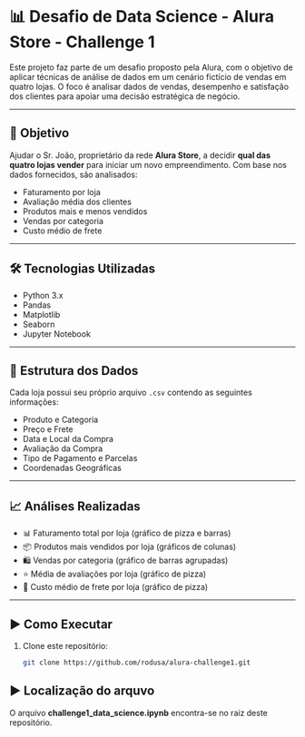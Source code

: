 # 📊 Desafio de Data Science - Alura Store - Challenge 1

Este projeto faz parte de um desafio proposto pela Alura, com o objetivo de aplicar técnicas de análise de dados em um cenário fictício de vendas em quatro lojas. O foco é analisar dados de vendas, desempenho e satisfação dos clientes para apoiar uma decisão estratégica de negócio.

---

## 🧠 Objetivo

Ajudar o Sr. João, proprietário da rede **Alura Store**, a decidir **qual das quatro lojas vender** para iniciar um novo empreendimento. Com base nos dados fornecidos, são analisados:

- Faturamento por loja
- Avaliação média dos clientes
- Produtos mais e menos vendidos
- Vendas por categoria
- Custo médio de frete

---

## 🛠️ Tecnologias Utilizadas

- Python 3.x
- Pandas
- Matplotlib
- Seaborn
- Jupyter Notebook

---

## 📁 Estrutura dos Dados

Cada loja possui seu próprio arquivo `.csv` contendo as seguintes informações:

- Produto e Categoria
- Preço e Frete
- Data e Local da Compra
- Avaliação da Compra
- Tipo de Pagamento e Parcelas
- Coordenadas Geográficas

---

## 📈 Análises Realizadas

- 📊 Faturamento total por loja (gráfico de pizza e barras)
- 📦 Produtos mais vendidos por loja (gráficos de colunas)
- 🛍️ Vendas por categoria (gráfico de barras agrupadas)
- ⭐ Média de avaliações por loja (gráfico de pizza)
- 🚚 Custo médio de frete por loja (gráfico de pizza)

---

## ▶️ Como Executar

1. Clone este repositório:
   ```bash
   git clone https://github.com/rodusa/alura-challenge1.git
   
## ▶️ Localização do arquvo 
O arquivo **challenge1_data_science.ipynb** encontra-se no raiz deste repositório.
